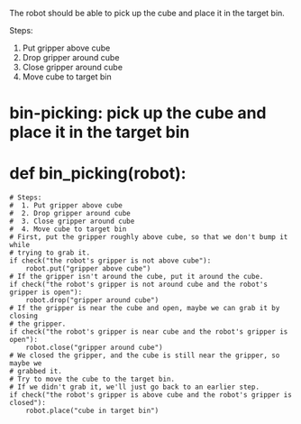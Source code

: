 

The robot should be able to pick up the cube and place it in the target bin.

Steps:
1. Put gripper above cube
2. Drop gripper around cube
3. Close gripper around cube
4. Move cube to target bin

# bin-picking: pick up the cube and place it in the target bin
# def bin_picking(robot):
    # Steps:
    #  1. Put gripper above cube
    #  2. Drop gripper around cube
    #  3. Close gripper around cube
    #  4. Move cube to target bin
    # First, put the gripper roughly above cube, so that we don't bump it while
    # trying to grab it.
    if check("the robot's gripper is not above cube"):
        robot.put("gripper above cube")
    # If the gripper isn't around the cube, put it around the cube.
    if check("the robot's gripper is not around cube and the robot's gripper is open"):
        robot.drop("gripper around cube")
    # If the gripper is near the cube and open, maybe we can grab it by closing
    # the gripper.
    if check("the robot's gripper is near cube and the robot's gripper is open"):
        robot.close("gripper around cube")
    # We closed the gripper, and the cube is still near the gripper, so maybe we
    # grabbed it.
    # Try to move the cube to the target bin.
    # If we didn't grab it, we'll just go back to an earlier step.
    if check("the robot's gripper is above cube and the robot's gripper is closed"):
        robot.place("cube in target bin")
